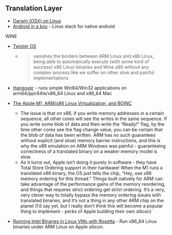 Translation Layer
-----------------


* [Darwin (OSX) on Linux](https://www.darlinghq.org/)
* [Android in a box](https://anbox.io/) - Linux stack for native android

WINE

* [Twister OS](https://twisteros.com/)
    * > vanishes the borders between ARM Linux and x86 Linux, being able to automatically execute (with some kind of success) x86 Linux binaries and Wine x86 without any complex process like we suffer on other slow and painful implementations
* [Hangover](https://github.com/AndreRH/hangover) - runs simple Win64/Win32 applications on arm64/ppc64le/x86_64 Linux and x86_64 Mac

* [The Apple M1, ARM/x86 Linux Virtualization, and BOINC](https://www.sevarg.net/2021/01/09/arm-mac-mini-and-boinc/)
    * The issue is that on x86, if you write memory addresses in a certain sequence, all other cores will see the writes in the same sequence. If you write some blob of data and then write the “Ready!” flag, by the time other cores see the flag change value, you can be certain that the blob of data has been written. ARM has no such guarantees without explicit (and slow) memory barrier instructions, and this is why the x86 emulation on ARM Windows was painful - guaranteeing correctness of a translated binary on a weaker memory model is slow.
    * As it turns out, Apple isn’t doing it purely in software - they have Total Store Ordering support in their hardware! When the M1 runs a translated x86 binary, the OS just tells the chip, “Hey, use x86 memory ordering for this thread.” Things built natively for ARM can take advantage of the performance gains of the memory reordering, and things that requires strict ordering get strict ordering. It’s a very, very clever way to totally bypass the memory ordering issues with translated binaries, and it’s not a thing in any other ARM chip on the planet (I’d say yet, but I really don’t think this will become a popular thing to implement - perks of Apple building their own silicon)

* [Running Intel Binaries in Linux VMs with Rosetta](https://developer.apple.com/documentation/virtualization/running_intel_binaries_in_linux_vms_with_rosetta) - Run x86_64 Linux binaries under ARM Linux on Apple silicon.

